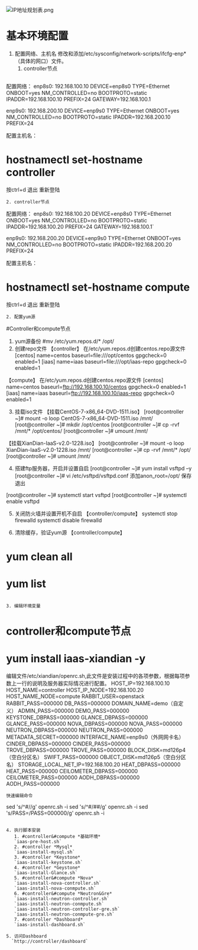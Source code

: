 ![IP地址规划表.png](https://s1.ax2x.com/2018/03/30/tC5Cn.png)


# 基本环境配置
1. 配置网络、主机名
修改和添加/etc/sysconfig/network-scripts/ifcfg-enp\*（具体的网口）文件。
   1. controller节点
   ```
配置网络：
enp8s0: 192.168.100.10
DEVICE=enp8s0
TYPE=Ethernet
ONBOOT=yes
NM_CONTROLLED=no
BOOTPROTO=static
IPADDR=192.168.100.10
PREFIX=24
GATEWAY=192.168.100.1

enp9s0: 192.168.200.10
DEVICE=enp9s0
TYPE=Ethernet
ONBOOT=yes
NM_CONTROLLED=no
BOOTPROTO=static
IPADDR=192.168.200.10
PREFIX=24

配置主机名：
# hostnamectl set-hostname controller
  按ctrl+d 退出  重新登陆
   ```
   2. controller节点
```
  配置网络：
  enp8s0: 192.168.100.20
  DEVICE=enp8s0
  TYPE=Ethernet
  ONBOOT=yes
  NM_CONTROLLED=no
  BOOTPROTO=static
  IPADDR=192.168.100.20
  PREFIX=24
  GATEWAY=192.168.100.1`

  enp9s0: 192.168.200.20
  DEVICE=enp9s0
  TYPE=Ethernet
  ONBOOT=yes
  NM_CONTROLLED=no
  BOOTPROTO=static
  IPADDR=192.168.200.20
  PREFIX=24

  配置主机名：
  # hostnamectl set-hostname compute
  按ctrl+d 退出  重新登陆
```
2. 配置yum源
```
#Controller和compute节点
   1. yum源备份
#mv /etc/yum.repos.d/\*  /opt/
   2. 创建repo文件
【controller】
在/etc/yum.repos.d创建centos.repo源文件
[centos]
name=centos
baseurl=file:///opt/centos
gpgcheck=0
enabled=1
[iaas]
name=iaas
baseurl=file:///opt/iaas-repo
gpgcheck=0
enabled=1

【compute】
在/etc/yum.repos.d创建centos.repo源文件
[centos]
name=centos
baseurl=ftp://192.168.100.10/centos
gpgcheck=0
enabled=1
[iaas]
name=iaas
baseurl=ftp://192.168.100.10/iaas-repo
gpgcheck=0
enabled=1

   3. 挂载iso文件
【挂载CentOS-7-x86_64-DVD-1511.iso】
[root@controller ~]# mount -o loop CentOS-7-x86_64-DVD-1511.iso  /mnt/
[root@controller ~]# mkdir /opt/centos
[root@controller ~]# cp -rvf /mnt/* /opt/centos/
[root@controller ~]# umount  /mnt/

【挂载XianDian-IaaS-v2.0-1228.iso】
[root@controller ~]# mount -o loop XianDian-IaaS-v2.0-1228.iso  /mnt/
[root@controller ~]# cp -rvf /mnt/* /opt/
[root@controller ~]# umount  /mnt/

   4. 搭建ftp服务器，开启并设置自启
[root@controller ~]# yum install vsftpd –y
[root@controller ~]# vi /etc/vsftpd/vsftpd.conf
添加anon_root=/opt/
保存退出

[root@controller ~]# systemctl start vsftpd
[root@controller ~]# systemctl enable vsftpd

   5. 关闭防火墙并设置开机不自启
【controller/compute】
systemctl stop firewalld
systemctl disable firewalld

   6. 清除缓存，验证yum源
【controller/compute】
# yum clean all
# yum list
```

3. 编辑环境变量
```
# controller和compute节点
# yum install iaas-xiandian -y
编辑文件/etc/xiandian/openrc.sh,此文件是安装过程中的各项参数，根据每项参数上一行的说明及服务器实际情况进行配置。
HOST_IP=192.168.100.10
HOST_NAME=controller
HOST_IP_NODE=192.168.100.20
HOST_NAME_NODE=compute
RABBIT_USER=openstack
RABBIT_PASS=000000
DB_PASS=000000
DOMAIN_NAME=demo（自定义）
ADMIN_PASS=000000
DEMO_PASS=000000
KEYSTONE_DBPASS=000000
GLANCE_DBPASS=000000
GLANCE_PASS=000000
NOVA_DBPASS=000000
NOVA_PASS=000000
NEUTRON_DBPASS=000000
NEUTRON_PASS=000000
METADATA_SECRET=000000
INTERFACE_NAME=enp9s0（外网网卡名）
CINDER_DBPASS=000000
CINDER_PASS=000000
TROVE_DBPASS=000000
TROVE_PASS=000000
BLOCK_DISK=md126p4（空白分区名）
SWIFT_PASS=000000
OBJECT_DISK=md126p5（空白分区名）
STORAGE_LOCAL_NET_IP=192.168.100.20
HEAT_DBPASS=000000
HEAT_PASS=000000
CEILOMETER_DBPASS=000000
CEILOMETER_PASS=000000
AODH_DBPASS=000000
AODH_PASS=000000
```
快速编辑命令
```
sed 's/^#//g' openrc.sh -i
sed 's/^#/##/g' openrc.sh -i
sed 's/PASS=/PASS=000000/g' openrc.sh  -i
```

4. 执行脚本安装
   1. #controller&#compute *基础环境*
   `iaas-pre-host.sh`
   2. #controller *Mysql*
   `iaas-install-mysql.sh`
   3. #controller *Keystone*
   `iaas-install-keystone.sh`
   4. #controller *Geystone*
   `iaas-install-Glance.sh`
   5. #controller&#compute *Nova*
   `iaas-install-nova-controller.sh`
   `iaas-install-nova-conmpute.sh`
   6. #controller&#compute *Neutron&Gre*
   `iaas-install-neutron-controller.sh`
   `iaas-install-neutron-conmpute.sh`
   `iaas-install-neutron-controller-gre.sh`
   `iaas-install-neutron-conmpute-gre.sh`
   7. #controller *Dashboard*
   `iaas-install-dashboard.sh`

5. 访问Dashboard
  `http://controller/dashboard`
